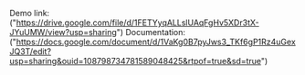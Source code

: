 
Demo link: ("https://drive.google.com/file/d/1FETYyqALLslUAqFgHv5XDr3tX-JYuUMW/view?usp=sharing")
Documentation:
("https://docs.google.com/document/d/1VaKg0B7pyJws3_TKf6gP1Rz4uGexJQ3T/edit?usp=sharing&ouid=108798734781589048425&rtpof=true&sd=true")

